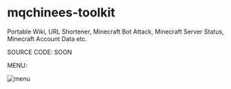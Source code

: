 # mqchinees-toolkit
Portable Wiki, URL Shortener, Minecraft Bot Attack, Minecraft Server Status, Minecraft Account Data etc.

SOURCE CODE:
SOON

MENU:


![menu](https://user-images.githubusercontent.com/96006818/179260356-68800897-e4b3-447a-ac99-801445424985.png)

